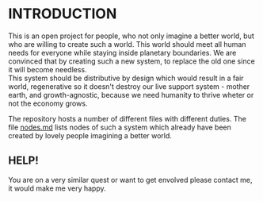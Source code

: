 # INTRODUCTION

This is an open project for people, who not only imagine a better world, but who are willing to create such a world. 
This world should meet all human needs for everyone while staying inside planetary boundaries. We are convinced that by creating such a new system, to replace the old one since it will become needless.  
This system should be distributive by design which would result in a fair world, regenerative so it doesn't destroy our live support system - mother earth, 
and growth-agnostic, because we need humanity to thrive wheter or not the economy grows. 

The repository hosts a number of different files with different duties. The file [nodes.md](https://github.com/protoporos/alternative-world/blob/main/nodes.md) 
lists nodes of such a system which already have been created by lovely people imagining a better world.

## HELP!

You are on a very similar quest or want to get envolved please contact me, it would make me very happy.
